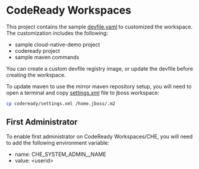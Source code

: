 # CodeReady Workspaces 

This project contains the sample [devfile.yaml](devfile.yaml) to customized the workspace. The customization includes the following:
- sample cloud-native-demo project
- codeready project
- sample maven commands

You can create a custom devfile registry image, or update the devfile before creating the workspace. 

To update maven to use the mirror maven repository setup, you will need to open a terminal and copy [settings.xml](settings.xml) file to jboss workspace:

```bash
cp codeready/settings.xml /home.jboss/.m2
```

## First Administrator
To enable first administrator on CodeReady Workspaces/CHE, you will need to add the following environment variable:
- name: CHE_SYSTEM_ADMIN__NAME
- value: \<userid\>
